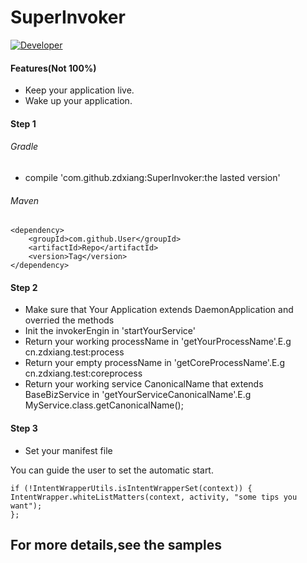 # SuperInvoker
[![Developer](https://img.shields.io/badge/Developer-Jm-brightgreen.svg)](https://github.com/zdxiang)

#### Features(Not 100%)
* Keep your application live.
* Wake up your application.


#### Step 1
###### Gradle
* compile 'com.github.zdxiang:SuperInvoker:the lasted version'

###### Maven
	<dependency>
	    <groupId>com.github.User</groupId>
	    <artifactId>Repo</artifactId>
	    <version>Tag</version>
	</dependency>

#### Step 2
* Make sure that Your Application extends DaemonApplication and overried the methods
* Init the invokerEngin in 'startYourService'
* Return your working processName in 'getYourProcessName'.E.g cn.zdxiang.test:process
* Return your empty processName in 'getCoreProcessName'.E.g cn.zdxiang.test:coreprocess
* Return your working service CanonicalName that extends BaseBizService in 'getYourServiceCanonicalName'.E.g  MyService.class.getCanonicalName();

#### Step 3
* Set your manifest file

You can guide the user to set the automatic start.<br>

    if (!IntentWrapperUtils.isIntentWrapperSet(context)) {
    IntentWrapper.whiteListMatters(context, activity, "some tips you want");
    };

## For more details,see the samples

